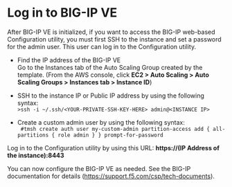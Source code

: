 Log in to BIG-IP VE
===================

After BIG-IP VE is initialized, if you want to access the BIG-IP web-based Configuration utility, you must first SSH to the instance and set a password for the admin user. This user can log in to the Configuration utility.

  - Find the IP address of the BIG-IP VE<br> Go to the Instances tab of the Auto Scaling Group created by the template. (From the AWS console, click **EC2 > Auto Scaling > Auto Scaling Groups > Instances tab > Instance ID**)

  - SSH to the instance IP or Public IP address by using the following syntax:<br>``` >ssh -i ~/.ssh/<YOUR-PRIVATE-SSH-KEY-HERE> admin@<INSTANCE IP> ```
  
  - Create a custom admin user by using the following syntax:<br> ``` #tmsh create auth user my-custom-admin partition-access add { all-partitions { role admin } } prompt-for-password```
 
Log in to the Configuration utility by using this URL: **https://(IP Address of the instance):8443**

You can now configure the BIG-IP VE as needed. See the BIG-IP documentation for details (https://support.f5.com/csp/tech-documents).
